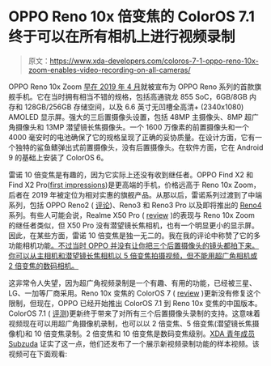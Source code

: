 # OPPO Reno 10x 倍变焦的 ColorOS 7.1 终于可以在所有相机上进行视频录制

> 原文：<https://www.xda-developers.com/coloros-7-1-oppo-reno-10x-zoom-enables-video-recording-on-all-cameras/>

OPPO Reno 10x Zoom [早在 2019 年 4 月](https://www.xda-developers.com/oppo-reno-10x-zoom-launch/)就被宣布为 OPPO Reno 系列的首款旗舰手机。它在当时拥有相当不错的规格，包括高通骁龙 855 SoC，6GB/8GB 内存和 128GB/256GB 存储空间，以及 6.6 英寸无凹槽全高清+ (2340x1080) AMOLED 显示屏。强大的三后置摄像头设置，包括 48MP 主摄像头、8MP 超广角摄像头和 13MP 潜望镜长焦摄像头。一个 1600 万像素的前置摄像头和一个 4000 毫安时的电池确保了它的规格呈现了正确的妥协质量。在设计方面，它有一个独特的鲨鱼鳍弹出式前置摄像头，没有后置摄像头。在软件方面，它在 Android 9 的基础上安装了 ColorOS 6。

雷诺 10 倍变焦是有趣的，因为它实际上还没有收到继任者。OPPO Find X2 和 Find X2 Pro([first impressions](https://www.xda-developers.com/oppo-find-x2-pro-hands-on-first-impressions/))是更高端的手机，价格远高于 Reno 10x Zoom，后者在 2019 年被定位为相对实惠的旗舰产品。从那以后，雷诺系列过渡到了中端系列，包括 OPPO Reno2 ( [评论](https://www.xda-developers.com/oppo-reno2-review-a-solidly-mid-range-smartphone/))、Reno3 和 Reno3 Pro 以及即将推出的 [Reno4](https://www.xda-developers.com/oppo-reno4-reno4-pro-snapdragon-765g-65w-supervooc-2-charging/) 系列。有些人可能会说，Realme X50 Pro ( [review](https://www.xda-developers.com/realme-x50-pro-5g-review/) )的表现与 Reno 10x Zoom 的继任者类似，但 X50 Pro 没有潜望镜长焦相机，也有一个明显更小的显示屏。因此，在某些方面，雷诺 10 倍变焦是独一无二的。我在我的评论中称赞了它的多功能相机功能[。不过当时 OPPO 并没有让你把三个后置摄像头的镜头都拍下来。你可以从主相机和潜望镜长焦相机以 5 倍变焦拍摄视频，但不能用超广角相机或 2 倍变焦的数码相机。](https://www.xda-developers.com/oppo-reno-10x-zoom-review/)

这非常令人失望，因为超广角视频录制是一个有趣、有用的功能，已经被三星、LG、一加等厂商采用。Reno 10x 变焦的 ColorOS 7 ( [review](https://www.xda-developers.com/oppo-coloros-7-review/) )更新没有修复这个限制，但现在，OPPO 已经开始推出 ColorOS 7.1 到 Reno 10x 变焦的中国版本。ColorOS 7.1 ( [评测](https://www.xda-developers.com/coloros-7-1-review-on-oppo-find-x2/))更新终于带来了对所有三个后置摄像头录制的支持。这意味着视频现在可以用超广角摄像机录制，也可以以 2 倍变焦、5 倍变焦(潜望镜长焦摄像机)和 10 倍变焦录制。2 倍变焦和 10 倍变焦是数码变焦级别。[XDA 青年成员](https://forum.xda-developers.com/reno-10x-zoom/how-to/finally-video-shooting-camera-lenses-t4129869) [Subzuda](https://forum.xda-developers.com/member.php?u=5810040) 证实了这一点，他们还发布了一个展示新视频录制功能的样本视频。该视频可在下面观看: